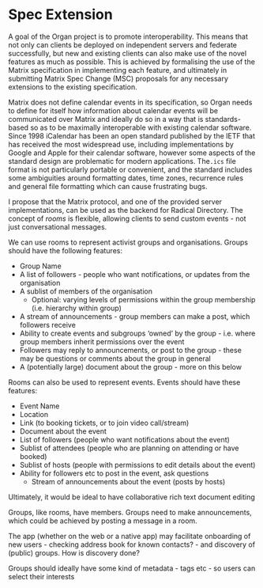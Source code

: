 # Spec Extension

A goal of the Organ project is to promote interoperability. This means that not
only can clients be deployed on independent servers and federate successfully,
but new and existing clients can also make use of the novel features as much as
possible. This is achieved by formalising the use of the Matrix specification in
implementing each feature, and ultimately in submitting Matrix Spec Change (MSC)
proposals for any necessary extensions to the existing specification.

Matrix does not define calendar events in its specification, so Organ needs to
define for itself how information about calendar events will be communicated
over Matrix and ideally do so in a way that is standards-based so as to be
maximally interoperable with existing calendar software. Since 1998 iCalendar
has been an open standard published by the IETF that has received the most
widespread use, including implementations by Google and Apple for their calendar
software, however some aspects of the standard design are problematic for modern
applications. The`.ics` file format is not particularly portable or convenient,
and the standard includes some ambiguities around formatting dates, time zones,
recurrence rules and general file formatting which can cause frustrating bugs.

I propose that the Matrix protocol, and one of the provided server
implementations, can be used as the backend for Radical Directory. The concept
of _rooms_ is flexible, allowing clients to send custom events - not just
conversational messages.

We can use rooms to represent activist groups and organisations. Groups should
have the following features:

- Group Name
- A list of followers - people who want notifications, or updates from the
  organisation
- A sublist of members of the organisation
  - Optional: varying levels of permissions within the group membership (i.e.
    hierarchy within group)
- A stream of announcements - group members can make a post, which followers
  receive
- Ability to create events and subgroups ‘owned’ by the group - i.e. where group
  members inherit permissions over the event
- Followers may reply to announcements, or post to the group - these may be
  questions or comments about the group in general
- A (potentially large) document about the group - more on this below

Rooms can also be used to represent events. Events should have these features:

- Event Name
- Location
- Link (to booking tickets, or to join video call/stream)
- Document about the event
- List of followers (people who want notifications about the event)
- Sublist of attendees (people who are planning on attending or have booked)
- Sublist of hosts (people with permissions to edit details about the event)
- Ability for followers etc to post in the event, ask questions
  - Stream of announcements about the event (posts by hosts)

Ultimately, it would be ideal to have collaborative rich text document editing

Groups, like rooms, have members. Groups need to make announcements, which could
be achieved by posting a message in a room.

The app (whether on the web or a native app) may facilitate onboarding of new
users - checking address book for known contacts? - and discovery of (public)
groups. How is discovery done?

Groups should ideally have some kind of metadata - tags etc - so users can
select their interests
